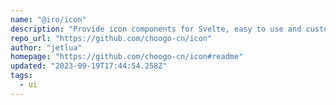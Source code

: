 ```yaml
---
name: "@iro/icon"
description: "Provide icon components for Svelte, easy to use and customize."
repo_url: "https://github.com/choogo-cn/icon"
author: "jetlua"
homepage: "https://github.com/choogo-cn/icon#readme"
updated: "2023-09-19T17:44:54.258Z"
tags: 
  - ui
---
```


